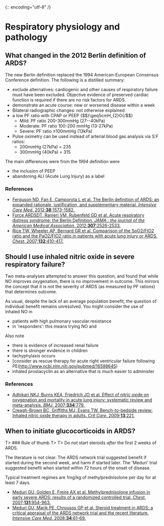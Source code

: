{:: encoding="utf-8" /}

# Respiratory physiology and pathology

## What changed in the 2012 Berlin definition of ARDS?

The new Berlin definition replaced the 1994 American-European Consensus Conference definition. The following is a distilled summary:

- exclude alternatives: cardiogenic and other causes of respiratory failure must have been excluded. Objective evidence of preserved cardiac function is required if there are no risk factors for ARDS.
- demonstrate an acute course: new or worsened disease within a week
- Bilateral radiographic changes: not otherwise explained
- a low PF ratio with CPAP or PEEP {$$}\geq5cmH_{2}O{/$$}
    + Mild: PF ratio 200-300mmHg (27--40kPa)
    + Moderate: PF ratio 100-200 mmHg (13-27kPa)
    + Severe: PF ratio ≤100mmHg (13kPa)
- Pulse oximetry can be used instead of arterial blood gas analysis via S:F ratios:
    + 200mmHg (27kPa) = 235
    + 300mmHg (40kPa) = 315

The main differences were from the 1994 definition were

- the inclusion of PEEP
- abandoning ALI (Acute Lung Injury) as a label

### References

- [Ferguson ND, Fan E, Camporota L et al. The Berlin definition of ARDS: an expanded rationale, justification, and supplementary material. *Intensive Care Med*. 2012;**38**:1573-1582.](http://dx.doi.org/10.1007/s00134-012-2682-1)
- [Force ARDSDT, Ranieri VM, Rubenfeld GD et al. Acute respiratory distress syndrome: the Berlin Definition. *JAMA : the journal of the American Medical Association*. 2012;**307**:2526-2533.](http://dx.doi.org/10.1001/jama.2012.5669)
- [Rice TW, Wheeler AP, Bernard GR et al. Comparison of the SpO2/FIO2 ratio and the PaO2/FIO2 ratio in patients with acute lung injury or ARDS. *Chest*. 2007;**132**:410-417.](http://dx.doi.org/10.1378/chest.07-0617)


## Should I use inhaled nitric oxide in severe respiratory failure?

Two meta-analyses attempted to answer this question, and found that while NO improves oxygenation, there is no improvement in outcome. This mirrors the concept that it is not the severity of ARDS (as measured by PF rations) that determines outcome.

As usual, despite the lack of an average population benefit, the question of individual benefit remains unresolved. You might consider the use of inhaled NO in

- patients with high pulmonary vascular resistance
- in 'responders': this means trying NO and

Also note

- there is evidence of increased renal failure
- there is stronger evidence in children
- tachyphylaxis occurs
- [consider as rescue therapy for acute right ventricular failure following PE(http://www.ncbi.nlm.nih.gov/pubmed/16598645)
- inhaled prostacyclin as an alternative that is much easier to administer


### References

- [Adhikari NKJ, Burns KEA, Friedrich JO et al. Effect of nitric oxide on oxygenation and mortality in acute lung injury: systematic review and meta-analysis. *BMJ*. 2007;**334**:779.](http://dx.doi.org/10.1136/bmj.39139.716794.55)
- [Creagh-Brown BC, Griffiths MJ, Evans TW. Bench-to-bedside review: Inhaled nitric oxide therapy in adults. *Crit Care*. 2009;**13**:221.](http://dx.doi.org/10.1186/cc7734)


## When to initiate glucocorticoids in ARDS?

T> ### Rule of thumb
T>
T> Do _not_ start steroids _after_ the first 2 weeks of ARDS.


The literature is not clear. The ARDS network trial suggested benefit if started during the second week, and harm if started later. The 'Meduri' trial suggested benefit when started within 72 hours of the onset of disease.

Typical treatment regimes are 1mg/kg of methylprednisolone per day for at least 7 days.

- [Meduri GU, Golden E, Freire AX et al. Methylprednisolone infusion in early severe ARDS: results of a randomized controlled trial. *Chest*. 2007;**131**:954-963.](http://dx.doi.org/10.1378/chest.06-2100)
- [Meduri GU, Marik PE, Chrousos GP et al. Steroid treatment in ARDS: a critical appraisal of the ARDS network trial and the recent literature. *Intensive Care Med*. 2008;**34**:61-69.](http://dx.doi.org/10.1007/s00134-007-0933-3)

